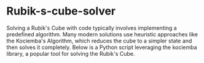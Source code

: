 # Rubik-s-cube-solver
Solving a Rubik's Cube with code typically involves implementing a predefined algorithm. Many modern solutions use heuristic approaches like the Kociemba's Algorithm, which reduces the cube to a simpler state and then solves it completely. Below is a Python script leveraging the kociemba library, a popular tool for solving the Rubik's Cube.
